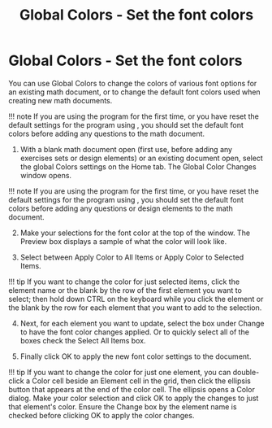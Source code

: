 ﻿---
title: Global Colors - Set the font colors
category: reference
---

# Global Colors - Set the font colors

You can use Global Colors to change the colors of various font options for an existing math document, or to change the default font colors used when creating new math documents.

!!! note
    If you are using the program for the first time, or you have reset the default settings for the program using , you should set the default font colors before adding any questions to the math document.

1. With a blank math document open (first use, before adding any exercises sets or design elements) or an existing document open, select the global Colors settings on the Home tab. The Global Color Changes window opens.

!!! note
    If you are using the program for the first time, or you have reset the default settings for the program using , you should set the default font colors before adding any questions or design elements to the math document.

2. Make your selections for the font color at the top of the window. The Preview box displays a sample of what the color will look like.

3. Select between Apply Color to All Items or Apply Color to Selected Items.

!!! tip
    If you want to change the color for just selected items, click the element name or the blank by the row of the first element you want to select; then hold down CTRL on the keyboard while you click the element or the blank by the row for each element that you want to add to the selection.

4. Next, for each element you want to update, select the box under Change to have the font color changes applied. Or to quickly select all of the boxes check the Select All Items box.

5. Finally click OK to apply the new font color settings to the document.

!!! tip
    If you want to change the color for just one element, you can double-click a Color cell beside an Element cell in the grid, then click the ellipsis button that appears at the end of the color cell. The ellipsis opens a Color dialog. Make your color selection and click OK to apply the changes to just that element's color. Ensure the Change box by the element name is checked before clicking OK to apply the color changes.
